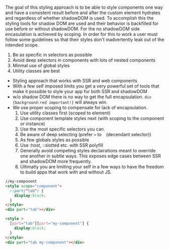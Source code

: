 The goal of this styling approach is to be able to style components one way and have a consistent result before and after the custom element hydrates and regardless of whether shadowDOM is used. To accomplish this the styling tools for shadow DOM are used and their behavior is backfilled for use before or without shadowDOM. For the no shadowDOM side encasulation is achieved by scoping. In order for this to work a user must follow some guidelines so that their styles don't inadvertently leak out of the intended scope. 
1. Be as specific in selectors as possible
2. Avoid deep selectors in components with lots of nested components
3. Minmal use of global styles
4. Utility classes are best 


- Styling approach that works with SSR and web components
- With a few self imposed limits you get a very powerful set of tools that make it possible to style your app for both SSR and shadowDOM
- w/o shadow DOM there is no way to get the full encapsulation. `div {background:red important!}` will always win. 
- We use proper scoping to compensate for lack of encapsulation.
  1. Use utility classes first (scoped to element)
  2. Use component template styles next (with scoping to the component or instance)
  3. Use the most specific selectors you can.
  4. Be aware of deep selecting (prefer `>` to ` ` (decendant selector)) 
  5. As few globals styles as possible
  6. Use :host, ::slotted etc. with SSR polyfill
  7. Generally avoid competing styles declairations meant to override one another in subtle ways. This exposes edge cases between SSR and shadowDOM more frequently. 
  8. Ultimatly you are limiting your self in a few ways to have the freedom to build apps that work with and without JS. 
``` html
//my-component
<style scope="component">
  ::part("tab") {
    display:block;
  }
</style>
<div part="tab"></div>
```

``` html
<style >
  [part="tab"][part="my-component"] {
    display:block;
  }
</style>
<div part="tab my-component"></div>
```
